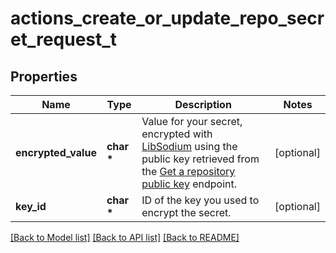 # actions_create_or_update_repo_secret_request_t

## Properties
Name | Type | Description | Notes
------------ | ------------- | ------------- | -------------
**encrypted_value** | **char \*** | Value for your secret, encrypted with [LibSodium](https://libsodium.gitbook.io/doc/bindings_for_other_languages) using the public key retrieved from the [Get a repository public key](https://docs.github.com/rest/actions/secrets#get-a-repository-public-key) endpoint. | [optional] 
**key_id** | **char \*** | ID of the key you used to encrypt the secret. | [optional] 

[[Back to Model list]](../README.md#documentation-for-models) [[Back to API list]](../README.md#documentation-for-api-endpoints) [[Back to README]](../README.md)


